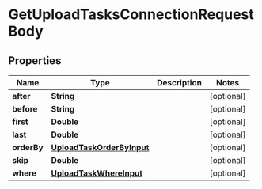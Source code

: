

# GetUploadTasksConnectionRequestBody


## Properties

Name | Type | Description | Notes
------------ | ------------- | ------------- | -------------
**after** | **String** |  |  [optional]
**before** | **String** |  |  [optional]
**first** | **Double** |  |  [optional]
**last** | **Double** |  |  [optional]
**orderBy** | [**UploadTaskOrderByInput**](UploadTaskOrderByInput.md) |  |  [optional]
**skip** | **Double** |  |  [optional]
**where** | [**UploadTaskWhereInput**](UploadTaskWhereInput.md) |  |  [optional]



